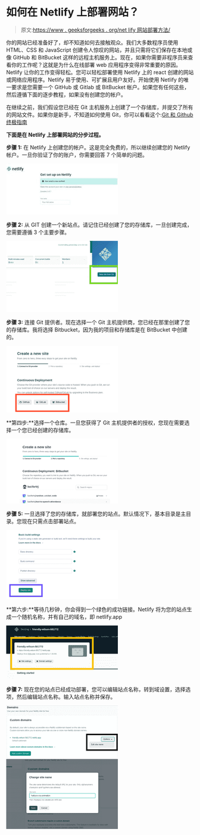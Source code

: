 # 如何在 Netlify 上部署网站？

> 原文:[https://www . geeksforgeeks . org/net lify 网站部署方法/](https://www.geeksforgeeks.org/how-to-deploy-website-on-netlify/)

你的网站已经准备好了，却不知道如何去接触观众。我们大多数程序员使用 HTML、CSS 和 JavaScript 创建令人惊叹的网站，并且只需将它们保存在本地或像 GitHub 和 BitBucket 这样的远程主机服务上。现在，如果你需要非程序员来查看你的工作呢？这就是为什么在线部署 web 应用程序变得非常重要的原因。Netlify 让你的工作变得轻松。您可以轻松部署使用 Netlify 上的 react 创建的网站或网络应用程序。Netlify 易于使用、可扩展且用户友好。开始使用 Netlify 的唯一要求是您需要一个 GitHub 或 Gitlab 或 BitBucket 帐户。如果您有任何这些，然后遵循下面的逐步教程，如果没有创建您的帐户。

在继续之前，我们假设您已经在 Git 主机服务上创建了一个存储库，并提交了所有的网站文件。如果你是新手，不知道如何使用 Git，你可以看看这个:[Git 和 Github 终极指南](https://www.geeksforgeeks.org/ultimate-guide-git-github/)

**下面是在 Netlify 上部署网站的分步过程。**

**步骤 1:** 在 Netlify 上创建您的帐户。这是完全免费的，所以继续创建您的 Netlify 帐户。一旦你验证了你的账户，你需要回答 7 个简单的问题。

![](img/cd65a5720fd547ba59a9fb05b2ada4bd.png)

**步骤 2:** 从 GIT 创建一个新站点。请记住已经创建了您的存储库，一旦创建完成，您需要遵循 3 个主要步骤。

![](img/b00df0330388b88be8b22b42326d6710.png)

**步骤 3:** 连接 Git 提供者。现在选择一个 Git 主机提供商，您已经在那里创建了您的存储库。我将选择 Bitbucket，因为我的项目和存储库是在 BitBucket 中创建的。

![](img/8d462040764055b4973242e51b666864.png)

**第四步:**选择一个仓库。一旦您获得了 Git 主机提供者的授权，您现在需要选择一个您已经创建的存储库。

![](img/cde20034bb39b66a30dc8c4bd83b531d.png)

**步骤 5:** 一旦选择了您的存储库，就部署您的站点。默认情况下，基本目录是主目录。您现在只需点击部署站点。

![](img/555a118235a301351def9828b0c0cf72.png)

**第六步:**等待几秒钟，你会得到一个绿色的成功链接。Netlify 将为您的站点生成一个随机名称，并有自己的域名，即 netlify.app

![](img/711e2763099ab2aa7d16b918684292f2.png)

**步骤 7:** 现在您的站点已经成功部署，您可以编辑站点名称，转到域设置，选择选项，然后编辑站点名称。输入站点名称并保存。

![](img/cf53b8a5f94f8fe0cdc7e9a51a84e5c9.png) ![](img/9e45149ea153b938e45ca174127de3e9.png)